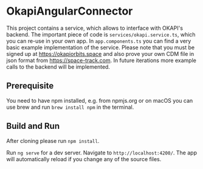 # OkapiAngularConnector

This project contains a service, which allows to interface with OKAPI's backend. The important piece of code is `services/okapi.service.ts`, which you can re-use in your own app. In `app.components.ts` you can find a very basic example implementation of the service. Please note that you must be signed up at https://okapiorbits.space and also prove your own CDM file in json format from https://space-track.com. In future iterations more example calls to the backend will be implemented.  

## Prerequisite 

You need to have npm installed, e.g. from npmjs.org or on macOS you can use brew and run `brew install npm` in the terminal.

## Build and Run

After cloning please run `npm install`.

Run `ng serve` for a dev server. Navigate to `http://localhost:4200/`. The app will automatically reload if you change any of the source files.